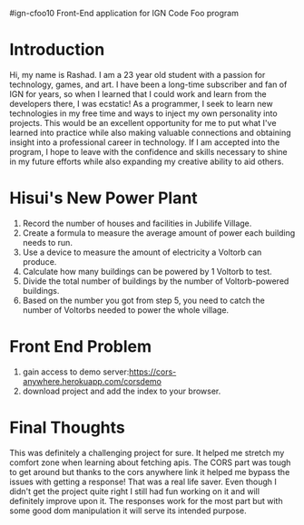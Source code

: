 #ign-cfoo10
Front-End application for IGN Code Foo program

# Introduction
Hi, my name is Rashad. I am a 23 year old student with a passion for technology, games, and art. I have been a long-time subscriber and fan of IGN for years, 
so when I learned that I could work and learn from the developers there, I was ecstatic! As a programmer, I seek to learn new technologies in my free time and ways to inject my own personality into projects. 
This would be an excellent opportunity for me to put what I've learned into practice while also making valuable connections and obtaining 
insight into a professional career in technology. If I am accepted into the program, I hope to leave with the confidence and skills necessary to 
shine in my future efforts while also expanding my creative ability to aid others.

# Hisui's New Power Plant

1) Record the number of houses and facilities in Jubilife Village.
2) Create a formula to measure the average amount of power each building needs to run.
3) Use a device to measure the amount of electricity a Voltorb can produce.
4) Calculate how many buildings can be powered by 1 Voltorb to test.
5) Divide the total number of buildings by the number of Voltorb-powered buildings.
6) Based on the number you got from step 5, you need to catch the number of Voltorbs needed to power the whole village.

# Front End Problem
1) gain access to demo server:https://cors-anywhere.herokuapp.com/corsdemo
2) download project and add the index to your browser.

# Final Thoughts
This was definitely a challenging project for sure. It helped me stretch my comfort zone when learning about fetching apis. The CORS part was tough to get around but thanks to the cors anywhere link it helped me bypass the issues with getting a response! That was a real life saver. Even though I didn't get the project quite right I still had fun working on it and will definitely improve upon it. The responses work for the most part but with some good dom manipulation it will serve its intended purpose.
